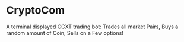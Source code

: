 # CryptoCom
A terminal displayed CCXT trading bot: Trades all market Pairs, Buys a random amount of Coin, Sells on a Few options!
